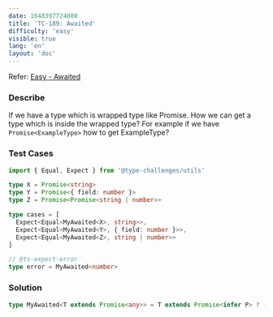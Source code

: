 ```yaml
---
date: 1648397724000
title: 'TC-189: Awaited'
difficulty: 'easy'
visible: true
lang: 'en'
layout: 'doc'
---
```


Refer: [Easy - Awaited](https://github.com/type-challenges/type-challenges/blob/main/questions/00189-easy-awaited/README.md)

### Describe

If we have a type which is wrapped type like Promise. How we can get a type which is inside the wrapped type? For example if we have `Promise<ExampleType>` how to get ExampleType?

### Test Cases

```typescript
import { Equal, Expect } from '@type-challenges/utils'

type X = Promise<string>
type Y = Promise<{ field: number }>
type Z = Promise<Promise<string | number>>

type cases = [
  Expect<Equal<MyAwaited<X>, string>>,
  Expect<Equal<MyAwaited<Y>, { field: number }>>,
  Expect<Equal<MyAwaited<Z>, string | number>>
]

// @ts-expect-error
type error = MyAwaited<number>
```

### Solution

```typescript
type MyAwaited<T extends Promise<any>> = T extends Promise<infer P> ? (P extends Promise<infer K> ? K : P) : never
```
